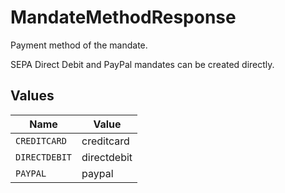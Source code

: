 # MandateMethodResponse

Payment method of the mandate.

SEPA Direct Debit and PayPal mandates can be created directly.


## Values

| Name          | Value         |
| ------------- | ------------- |
| `CREDITCARD`  | creditcard    |
| `DIRECTDEBIT` | directdebit   |
| `PAYPAL`      | paypal        |